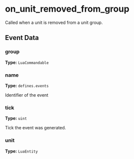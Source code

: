 # on_unit_removed_from_group

Called when a unit is removed from a unit group.

## Event Data

### group

**Type:** `LuaCommandable`

### name

**Type:** `defines.events`

Identifier of the event

### tick

**Type:** `uint`

Tick the event was generated.

### unit

**Type:** `LuaEntity`

